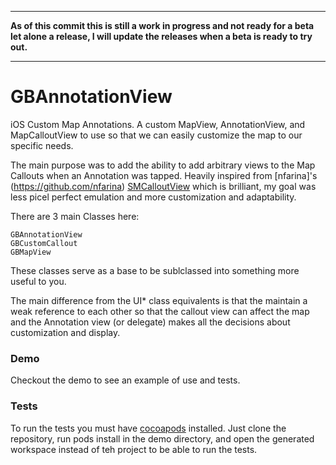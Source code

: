 
-----------

**As of this commit this is still a work in progress and not ready for a beta let alone a release, I will update the releases when a beta is ready to try out.**

-----------

GBAnnotationView
================

iOS Custom Map Annotations.
A custom MapView, AnnotationView, and MapCalloutView to use so that we can easily customize the map to our specific needs.

The main purpose was to add the ability to add arbitrary views to the Map Callouts when an Annotation was tapped.  Heavily inspired from [nfarina]'s (https://github.com/nfarina) [SMCalloutView](https://github.com/nfarina/calloutview) which is brilliant, my goal was less picel perfect emulation and more customization and adaptability.

There are 3 main Classes here:

    GBAnnotationView
    GBCustomCallout
    GBMapView
    
These classes serve as a base to be sublclassed into something more useful to you.

The main difference from the UI* class equivalents is that the maintain a weak reference to each other so that the callout view can affect the map and the Annotation view (or delegate) makes all the decisions about customization and display.

### Demo
Checkout the demo to see an example of use and tests.


### Tests
To run the tests you must have [cocoapods](http://cocoapods.org/) installed. Just clone the repository, run pods install in the demo directory, and open the generated workspace instead of teh project to be able to run the tests.
